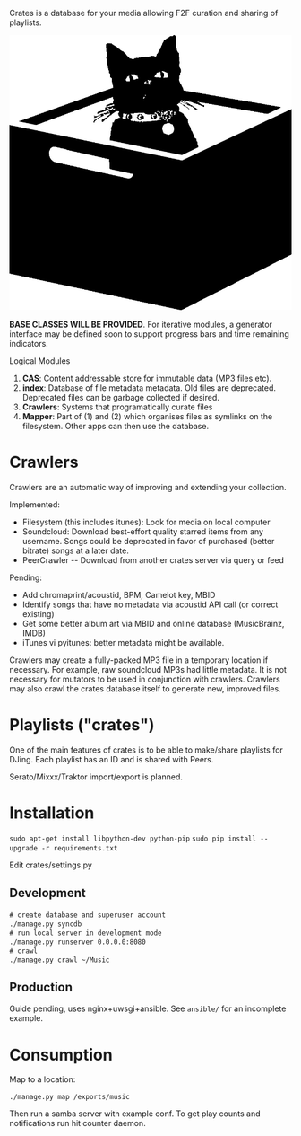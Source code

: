 Crates is a database for your media allowing F2F curation and sharing of playlists.


![Mraow](static/crates/logo.gif)


**BASE CLASSES WILL BE PROVIDED**. For iterative modules, a generator interface
may be defined soon to support progress bars and time remaining indicators.

Logical Modules

1. **CAS**: Content addressable store for immutable data (MP3 files etc).
2. **index**: Database of file metadata metadata. Old files are deprecated.
   Deprecated files can be garbage collected if desired.
3. **Crawlers**: Systems that programatically curate files
4. **Mapper**: Part of (1) and (2) which organises files as symlinks on the
   filesystem. Other apps can then use the database.



# Crawlers
Crawlers are an automatic way of improving and extending your collection.

Implemented:
  * Filesystem (this includes itunes): Look for media on local computer
  * Soundcloud: Download best-effort quality starred items from any username.
    Songs could be deprecated in favor of purchased (better bitrate) songs at a
    later date.
  * PeerCrawler -- Download from another crates server via query or feed

Pending:
  * Add chromaprint/acoustid, BPM, Camelot key, MBID
  * Identify songs that have no metadata via acoustid API call (or correct
    existing)
  * Get some better album art via MBID and online database (MusicBrainz, IMDB)
  * iTunes vi pyitunes: better metadata might be available.


Crawlers may create a fully-packed MP3 file in a temporary location if
necessary. For example, raw soundcloud MP3s had little metadata. It is not
necessary for mutators to be used in conjunction with crawlers. Crawlers may
also crawl the crates database itself to generate new, improved files.


# Playlists ("crates")
One of the main features of crates is to be able to make/share playlists for
DJing. Each playlist has an ID and is shared with Peers.

Serato/Mixxx/Traktor import/export is planned.

# Installation
`sudo apt-get install libpython-dev python-pip`
`sudo pip install --upgrade -r requirements.txt`

Edit crates/settings.py

## Development

    # create database and superuser account
    ./manage.py syncdb
    # run local server in development mode
    ./manage.py runserver 0.0.0.0:8080
    # crawl
    ./manage.py crawl ~/Music


## Production
Guide pending, uses nginx+uwsgi+ansible. See `ansible/` for an incomplete example.

# Consumption
Map to a location:

	./manage.py map /exports/music

Then run a samba server with example conf. To get play counts and notifications
run hit counter daemon.
